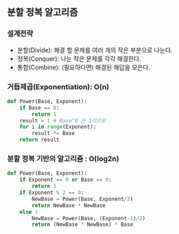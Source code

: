 ## 분할 정복 알고리즘
### 설계전략
- 분할(Divide): 해결 할 문제를 여러 개의 작은 부분으로 나눈다.
- 정복(Conquer): 나눈 작은 문제를 각각 해결한다.
- 통합(Combine): (필요하다면) 해결된 해답을 모은다.

### 거듭제곱(Exponentiation): O(n)
```py
def Power(Base, Exponent):
    if Base == 0:
        return 1
    result = 1 # Base^0 은 1이므로
    for i in range(Exponent):
        result *= Base
    return result
```
### 분할 정복 기반의 알고리즘 : O(log2n)
```py
def Power(Base, Exponent):
    if Exponent == 0 or Base == 0:
        return 1
    if Exponent % 2 == 0:
        NewBase = Power(Base, Exponent/2)
        return NewBase * NewBase
    else :
        NewBase = Power(Base, (Exponent-1)/2)
        return (NewBase * NewBase) * Base
